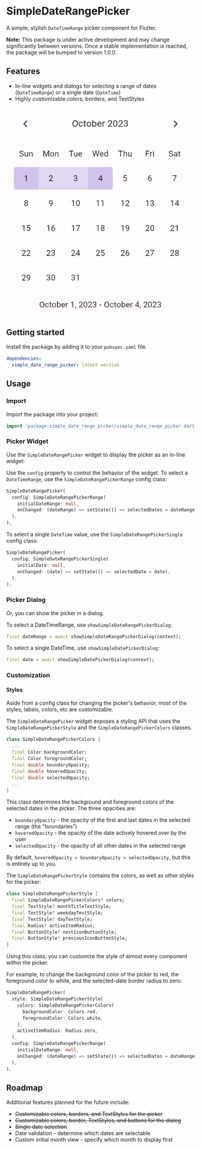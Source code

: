 # SimpleDateRangePicker

A simple, stylish `DateTimeRange` picker component for Flutter.

**Note:** This package is under active development and may change significantly between versions. Once a stable implementation is reached, the package will be bumped to version 1.0.0.

## Features

* In-line widgets and dialogs for selecting a range of dates (`DateTimeRange`) or a single date (`DateTime`)
* Highly customizable colors, borders, and TextStyles

![Date range picker with a date range selected](https://github.com/andyhorn/simple_date_range_picker/raw/main/documentation/images/date_range_picker_selected.png)

## Getting started

Install the package by adding it to your `pubspec.yaml` file.

```yaml
dependencies:
  simple_date_range_picker: latest version
```

## Usage

### Import

Import the package into your project:

```dart
import 'package:simple_date_range_picker/simple_date_range_picker.dart';
```

### Picker Widget

Use the `SimpleDateRangePicker` widget to display the picker as an in-line widget:

Use the `config` property to control the behavior of the widget. To select a `DateTimeRange`, use the `SimpleDateRangePickerRange` config class:

```dart
SimpleDateRangePicker(
  config: SimpleDateRangePickerRange(
    initialDateRange: null,
    onChanged: (dateRange) => setState(() => selectedDates = dateRange),
  ),
),
```

To select a single `DateTime` value, use the `SimpleDateRangePickerSingle` config class:

```dart
SimpleDateRangePicker(
  config: SimpleDateRangePickerSingle(
    initialDate: null,
    onChanged: (date) => setState(() => selectedDate = date),
  ),
),
```

### Picker Dialog

Or, you can show the picker in a dialog.

To select a DateTimeRange, use `showSimpleDateRangePickerDialog`:

```dart
final dateRange = await showSimpleDateRangePickerDialog(context);
```

To select a single DateTime, use `showSimpleDatePickerDialog`:

```dart
final date = await showSimpleDatePickerDialog(context);
```

### Customization

#### Styles

Aside from a config class for changing the picker's behavior, most of the styles, labels, colors, etc are customizable.

The `SimpleDateRangePicker` widget exposes a styling API that uses the `SimpleDateRangePickerStyle` and the `SimpleDateRangePickerColors` classes.

```dart
class SimpleDateRangePickerColors {
  ...
  final Color backgroundColor;
  final Color foregroundColor;
  final double boundaryOpacity;
  final double hoveredOpacity;
  final double selectedOpacity;
  ...
}
```

This class determines the background and foreground colors of the selected dates in the picker. The three opacities are:

  * `boundaryOpacity` - the opacity of the first and last dates in the selected range (the "boundaries")
  * `hoveredOpacity` - the opacity of the date actively hovered over by the user
  * `selectedOpacity` - the opacity of all other dates in the selected range

By default, `hoveredOpacity > boundaryOpacity > selectedOpacity`, but this is entirely up to you.

The `SimpleDateRangePickerStyle` contains the colors, as well as other styles for the picker:

```dart
class SimpleDateRangePickerStyle {
  final SimpleDateRangePickerColors? colors;
  final TextStyle? monthTitleTextStyle;
  final TextStyle? weekdayTextStyle;
  final TextStyle? dayTextStyle;
  final Radius? activeItemRadius;
  final ButtonStyle? nextIconButtonStyle;
  final ButtonStyle? previousIconButtonStyle;
}
```

Using this class, you can customize the style of almost every component within the picker.

For example, to change the background color of the picker to red, the foreground color to white, and the selected-date border radius to zero:

```dart
SimpleDateRangePicker(
  style: SimpleDateRangePickerStyle(
    colors: SimpleDateRangePickerColors(
      backgroundColor: Colors.red,
      foregroundColor: Colors.white,
    ),
    activeItemRadius: Radius.zero,
  ),
  config: SimpleDateRangePickerRange(
    initialDateRange: null,
    onChanged: (dateRange) => setState(() => selectedDates = dateRange),
  ),
),
```

## Roadmap

Additional features planned for the future include:

* ~~Customizable colors, borders, and TextStyles for the picker~~
* ~~Customizable colors, border, TextStyles, and buttons for the dialog~~
* ~~Single date selection~~
* Date validation - determine which dates are selectable
* Custom initial month view - specify which month to display first
